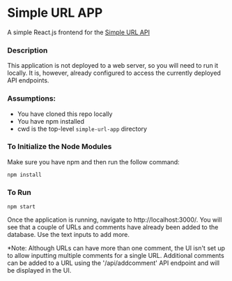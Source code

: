 # Simple URL APP
A simple React.js frontend for the [Simple URL API](https://github.com/gabalmat/simple-url-api)

### Description
This application is not deployed to a web server, so you will need to run it locally. It is, however, already configured to access 
the currently deployed API endpoints.

### Assumptions:
 - You have cloned this repo locally
 - You have npm installed
 - cwd is the top-level `simple-url-app` directory

### To Initialize the Node Modules
Make sure you have npm and then run the follow command:

```npm install```

### To Run
```npm start``` 

Once the application is running, navigate to http://localhost:3000/. You will see that a couple of URLs and comments
have already been added to the database. Use the text inputs to add more.

*Note: Although URLs can have more than one comment, the UI isn't set up to allow inputting multiple comments
for a single URL.  Additional comments can be added to a URL using the '/api/addcomment' API endpoint and will be 
displayed in the UI.
